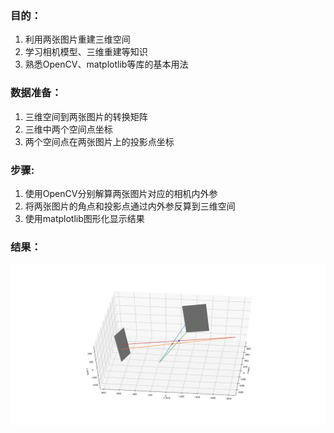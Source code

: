 ### 目的：
1. 利用两张图片重建三维空间
2. 学习相机模型、三维重建等知识
3. 熟悉OpenCV、matplotlib等库的基本用法

### 数据准备：
1. 三维空间到两张图片的转换矩阵
2. 三维中两个空间点坐标
3. 两个空间点在两张图片上的投影点坐标

### 步骤:
1. 使用OpenCV分别解算两张图片对应的相机内外参
2. 将两张图片的角点和投影点通过内外参反算到三维空间
3. 使用matplotlib图形化显示结果

### 结果：
![](https://github.com/happy520/CameraModel/blob/master/result.png)


